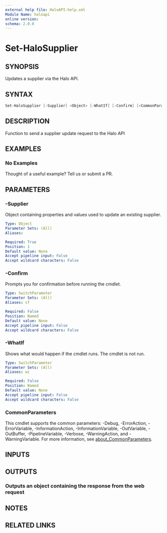 ```yaml
---
external help file: HaloAPI-help.xml
Module Name: haloapi
online version:
schema: 2.0.0
---
```


# Set-HaloSupplier

## SYNOPSIS

Updates a supplier via the Halo API.

## SYNTAX

```powershell
Set-HaloSupplier [-Supplier] <Object> [-WhatIf] [-Confirm] [<CommonParameters>]
```

## DESCRIPTION

Function to send a supplier update request to the Halo API

## EXAMPLES

### No Examples

Thought of a useful example? Tell us or submit a PR.

## PARAMETERS

### -Supplier

Object containing properties and values used to update an existing supplier.

```yaml
Type: Object
Parameter Sets: (All)
Aliases:

Required: True
Position: 1
Default value: None
Accept pipeline input: False
Accept wildcard characters: False
```

### -Confirm

Prompts you for confirmation before running the cmdlet.

```yaml
Type: SwitchParameter
Parameter Sets: (All)
Aliases: cf

Required: False
Position: Named
Default value: None
Accept pipeline input: False
Accept wildcard characters: False
```

### -WhatIf

Shows what would happen if the cmdlet runs. The cmdlet is not run.

```yaml
Type: SwitchParameter
Parameter Sets: (All)
Aliases: wi

Required: False
Position: Named
Default value: None
Accept pipeline input: False
Accept wildcard characters: False
```

### CommonParameters

This cmdlet supports the common parameters: -Debug, -ErrorAction, -ErrorVariable, -InformationAction, -InformationVariable, -OutVariable, -OutBuffer, -PipelineVariable, -Verbose, -WarningAction, and -WarningVariable. For more information, see [about_CommonParameters](http://go.microsoft.com/fwlink/?LinkID=113216).

## INPUTS

## OUTPUTS

### Outputs an object containing the response from the web request

## NOTES

## RELATED LINKS
